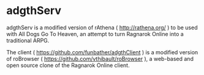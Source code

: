 adgthServ
=======

adgthServ is a modified version of rAthena ( http://rathena.org/ ) to be used with
All Dogs Go To Heaven, an attempt to turn Ragnarok Online into a traditional ARPG.

The client ( https://github.com/funbather/adgthClient ) is a modified
version of roBrowser ( https://github.com/vthibault/roBrowser ), a web-based
and open source clone of the Ragnarok Online client.